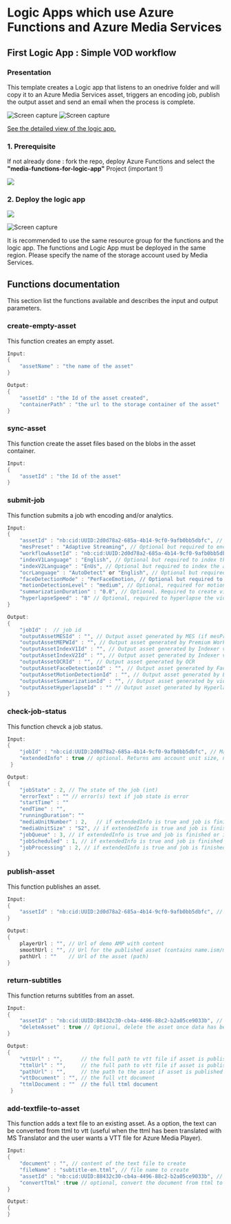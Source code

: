 # Logic Apps which use Azure Functions and Azure Media Services

## First Logic App : Simple VOD workflow

### Presentation

This template creates a Logic app that listens to an onedrive folder and will copy it to an Azure Media Services asset, triggers an encoding job, publish the output asset and send an email when the process is complete.

![Screen capture](images/simplevod-1.png?raw=true)
![Screen capture](images/simplevod-2.png?raw=true)

[See the detailed view of the logic app.](logicapp-simplevod-screen.md)

### 1. Prerequisite
If not already done : fork the repo, deploy Azure Functions and select the **"media-functions-for-logic-app"** Project (important !)

<a href="https://portal.azure.com/#create/Microsoft.Template/uri/https%3A%2F%2Fraw.githubusercontent.com%2FAzure-Samples%2Fmedia-services-dotnet-functions-integration%2Fmaster%2Fazuredeploy.json" target="_blank">
    <img src="http://azuredeploy.net/deploybutton.png"/>
</a>

### 2. Deploy the logic app

<a href="https://portal.azure.com/#create/Microsoft.Template/uri/https%3A%2F%2Fraw.githubusercontent.com%2FAzure-Samples%2Fmedia-services-dotnet-functions-integration%2Fmaster%2Fmedia-functions-for-logic-app%2Flogicapp-simplevod-deploy.json" target="_blank">
    <img src="http://azuredeploy.net/deploybutton.png"/>
</a>

![Screen capture](images/form-simplevod.png?raw=true)

It is recommended to use the same resource group for the functions and the logic app.
The functions and Logic App must be deployed in the same region.
Please specify the name of the storage account used by Media Services.

## Functions documentation
This section list the functions available and describes the input and output parameters.

### create-empty-asset

This function creates an empty asset.
```c#
Input:
{
    "assetName" : "the name of the asset"
}

Output:
{
    "assetId" : "the Id of the asset created",
    "containerPath" : "the url to the storage container of the asset"
}
```

### sync-asset

This function create the asset files based on the blobs in the asset container.
```c#
Input:
{
    "assetId" : "the Id of the asset"
}
```

### submit-job

This function submits a job wth encoding and/or analytics.
```c#
Input:
{
    "assetId" : "nb:cid:UUID:2d0d78a2-685a-4b14-9cf0-9afb0bb5dbfc", // Mandatory, Id of the source asset
    "mesPreset" : "Adaptive Streaming", // Optional but required to encode with Media Encoder Standard (MES). If MESPreset contains an extension "H264 Multiple Bitrate 720p with thumbnail.json" then it loads this file from ..\Presets
    "workflowAssetId" : "nb:cid:UUID:2d0d78a2-685a-4b14-9cf0-9afb0bb5dbfc", // Optional, but required to encode the asset with Premium Workflow Encoder. Id for the workflow asset
    "indexV1Language" : "English", // Optional but required to index the asset with Indexer v1
    "indexV2Language" : "EnUs", // Optional but required to index the asset with Indexer v2
    "ocrLanguage" : "AutoDetect" or "English", // Optional but required to do OCR
    "faceDetectionMode" : "PerFaceEmotion, // Optional but required to trigger face detection
    "motionDetectionLevel" : "medium", // Optional, required for motion detection
    "summarizationDuration" : "0.0", // Optional. Required to create video summarization. "0.0" for automatic
    "hyperlapseSpeed" : "8" // Optional, required to hyperlapse the video
}

Output:
{
    "jobId" :  // job id
    "outputAssetMESId" : "", // Output asset generated by MES (if mesPreset was specified)
    "outputAssetMEPWId" : "", // Output asset generated by Premium Workflow Encoder
    "outputAssetIndexV1Id" : "", // Output asset generated by Indexer v1
    "outputAssetIndexV2Id" : "", // Output asset generated by Indexer v2
    "outputAssetOCRId" : "", // Output asset generated by OCR
    "outputAssetFaceDetectionId" : "", // Output asset generated by Face detection
    "outputAssetMotionDetectionId" : "", // Output asset generated by Emotion detection
    "outputAssetSummarizationId" : "", // Output asset generated by video summarization
    "outputAssetHyperlapseId" : "" // Output asset generated by Hyperlapse
}
```

### check-job-status

This function chevck a job status.
```c#
Input:
{
    "jobId" : "nb:cid:UUID:2d0d78a2-685a-4b14-9cf0-9afb0bb5dbfc", // Mandatory, Id of the source asset
    "extendedInfo" : true // optional. Returns ams account unit size, nb units, nb of jobs in queue, scheduled and running states. Only if job is complete or error
 }

Output:
{
    "jobState" : 2, // The state of the job (int)
    "errorText" : "" // error(s) text if job state is error
    "startTime" : ""
    "endTime" : "",
    "runningDuration": ""
    "mediaUnitNumber" : 2,   // if extendedInfo is true and job is finished or in error
    "mediaUnitSize" : "S2", // if extendedInfo is true and job is finished or in error
    "jobQueue" : 3, // if extendedInfo is true and job is finished or in error
    "jobScheduled" : 1, // if extendedInfo is true and job is finished or in error
    "jobProcessing" : 2, // if extendedInfo is true and job is finished or in error
}
```

### publish-asset

This function publishes an asset.
```c#
Input:
{
    "assetId" : "nb:cid:UUID:2d0d78a2-685a-4b14-9cf0-9afb0bb5dbfc", // Mandatory, Id of the source asset
}

Output:
{
    playerUrl : "", // Url of demo AMP with content
    smoothUrl : "", // Url for the published asset (contains name.ism/manifest at the end) for dynamic packaging
    pathUrl : ""    // Url of the asset (path)
}
```

### return-subtitles

This function returns subtitles from an asset.
```c#
Input:
{
    "assetId" : "nb:cid:UUID:88432c30-cb4a-4496-88c2-b2a05ce9033b", // Mandatory, Id of the source asset
    "deleteAsset" : true // Optional, delete the asset once data has been read from it
}

Output:
{
    "vttUrl" : "",      // the full path to vtt file if asset is published
    "ttmlUrl" : "",     // the full path to vtt file if asset is published
    "pathUrl" : "",     // the path to the asset if asset is published
    "vttDocument" : "", // the full vtt document
    "ttmlDocument : ""  // the full ttml document
 }
```


### add-textfile-to-asset

This function adds a text file to an existing asset.
As a option, the text can be converted from ttml to vtt (useful when the ttml has been translated with MS Translator and the user wants a VTT file for Azure Media Player).

```c#
Input:
{
    "document" : "", // content of the text file to create
    "fileName" : "subtitle-en.ttml", // file name to create
    "assetId" : "nb:cid:UUID:88432c30-cb4a-4496-88c2-b2a05ce9033b", // Mandatory, Id of the asset
    "convertTtml" :true // optional, convert the document from ttml to vtt, and create another file in the asset : subtitle-en.vtt
}

Output:
{
}
```

